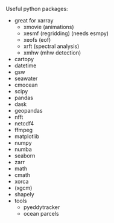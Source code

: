 Useful python packages:
- great for xarray
  - xmovie (animations)
  - xesmf (regridding) (needs esmpy)
  - xeofs (eof)
  - xrft (spectral analysis)
  - xmhw (mhw detection)
- cartopy
- datetime
- gsw
- seawater
- cmocean
- scipy
- pandas
- dask
- geopandas
- nfft
- netcdf4
- ffmpeg
- matplotlib
- numpy
- numba
- seaborn
- zarr
- math
- cmath
- xorca
- (xgcm)
- shapely
- tools
  - pyeddytracker
  - ocean parcels

